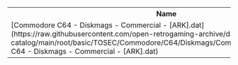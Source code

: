 <table>
<tr><th>Name</th><th>Size</th></tr>
<tr><td>
[Commodore C64 - Diskmags - Commercial - [ARK].dat](https://raw.githubusercontent.com/open-retrogaming-archive/dat-catalog/main/root/basic/TOSEC/Commodore/C64/Diskmags/Commercial/[ARK]/Commodore C64 - Diskmags - Commercial - [ARK].dat)
</td><td>957</td></tr>
</table>
